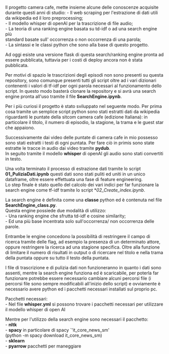 Il progetto camera cafe, mette insieme alcune delle  conoscenze acquisite durante questi anni di studio:
	- Il web scraping per l'estrazione di dati utili da wikipedia ed il loro preprocessing;			
	- Il modello whisper di openAI per la trascrizione di file audio;			
	- La teoria di una ranking engine basata su td-idf o ad una search engine più 	
	standard  basate sull' occorrenza o non occorrenza di una parola;		
	- La sintassi e le classi python che sono alla base di questo progetto.		

Ad oggi esiste una versione flask di questa search/ranking engine pronta ad essere pubblicata, tuttavia per i costi di deploy ancora non è stata pubblicata.

Per motivi di  spazio  le trascrizioni degli episodi  non sono presenti su questa repository, sono comunque presenti tutti gli script oltre ad  i vari dizionari contenenti i valori di tf-idf per ogni parola necessari al funzionamento dello script.
In questo modo basterà clonare la repository e si avrà una search engine pronta all'uso tramite il file **SearchEngine.ipynb**.


Per i più curiosi il progetto è stato sviluppato nel seguente modo.
Per prima cosa tramite un semplice script python sono stati estratti dati da wikipedia riguardanti le puntate della sitcom camera cafe (edizione Italiana): in particolare il titolo, il numero di episodio, la stagione, la trama e le guest star che appaiono.

Successivamente dai video delle puntate di camera cafe in mio possesso sono stati estratti i testi di ogni puntata.
Per fare ciò in primis sono state estratte le tracce in audio dai video tramite **pydub**.	
In seguito tramite il modello **whisper** di openAI gli audio sono stati convertiti in testo.

Una volta terminato il processo di estrazione dati tramite lo script **01_PuliziaDati.ipynb** questi dati sono stati puliti ed uniti in un unico dataframe, oltre essere effettuata una fase di feature engineering.	
Lo step finale è stato quello del calcolo dei vari indici  per far funzionare la search engine come tf-idf tramite lo script **02_Create_index.ipynb*.

La search engine è definita come una **classe** python ed è contenuta nel file **SearchEngine_class.py**.	
Questa engine possiede due modalità di utilizzo:	
	- Una ranking engine che sfrutta td-idf e cosine similarity;		
	-  Ed una più base incentrata solo sull'occorrenza/ non occorrenza delle parole.	


Entrambe le engine concedono la possibilità di restringere il campo di ricerca tramite delle flag, ad esempio la presenza di un determinato attore, oppure restringere la ricerca ad una stagione specifica.
Oltre alla funzione di limitare il numero di risultati in output o di ricercare nel titolo e  nella trama della puntata oppure su tutto il testo della puntata.



I file di trascrizione e di pulizia dati non funzioneranno in quanto i dati sono assenti, mentre la search engine funziona ed è scaricabile,  per poterla far funzionare potrebbe essere necessario cambiare alcuni percorsi file (i percorsi file sono sempre modificabili all'inizio dello script) e ovviamente è necessario avere python ed i pacchetti necessari installati sul proprio pc.

Pacchetti necessari:		
	- Nel file **whisper.yml** si possono trovare i pacchetti necessari per utilizzare il modello whisper di open AI	
	

Mentre per l'utilizzo della search engine sono necessari il pacchetto:		
	 - **nltk**		
	 - **spacy** in particolare di spacy `'it_core_news_sm' 		
	 	(python -m spacy download it_core_news_sm)		
	 - **sklearn**		
	 - **pyarrow** pacchetti per maneggiare 		
	




